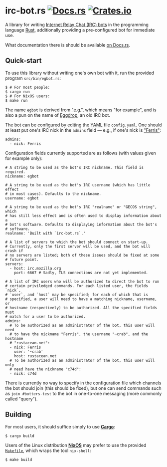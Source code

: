 irc-bot.rs [![Docs.rs][b-docs]][docs] [![Crates.io][b-crate]][crate]
===

A library for writing [Internet Relay Chat (IRC) bots] in the programming
language [Rust], additionally providing a pre-configured bot for immediate
use.

[Internet Relay Chat (IRC) bots]: <https://en.wikipedia.org/wiki/IRC_bot>
[Rust]: <https://www.rust-lang.org>

What documentation there is should be available [on Docs.rs][docs].

[docs]: <https://docs.rs/irc-bot>
[b-docs]: <https://docs.rs/irc-bot/badge.svg>

[crate]: <https://crates.io/crates/irc-bot>
[b-crate]: <https://img.shields.io/crates/v/irc-bot.svg>


Quick-start
---

To use this library without writing one's own bot with it, run the provided
program `src/bin/egbot.rs`:

    $ # For most people:
    $ cargo run
    $ # For NixOS users:
    $ make run

The name `egbot` is derived from ["e.g."], which means "for example", and is
also a pun on the name of [Eggdrop], an old IRC bot.

["e.g."]: <https://en.wiktionary.org/wiki/e.g.>
[Eggdrop]: <https://en.wikipedia.org/wiki/Eggdrop>

The bot can be configured by editing the [YAML] file `config.yaml`. One should
at least put one's IRC nick in the `admins` field — e.g., if one's nick is
["Ferris"]:

    admins:
      - nick: Ferris

Configuration fields currently supported are as follows (with values given for
example only):

    # A string to be used as the bot's IRC nickname. This field is required.
    nickname: egbot

    # A string to be used as the bot's IRC username (which has little effect
    # in most cases). Defaults to the nickname.
    username: egbot

    # A string to be used as the bot's IRC "realname" or "GECOS string", which
    # has still less effect and is often used to display information about a
    # bot's software. Defaults to displaying information about the bot's
    # software.
    realname: 'Built with `irc-bot.rs`.'

    # A list of servers to which the bot should connect on start-up.
    # Currently, only the first server will be used, and the bot will crash if
    # no servers are listed; both of these issues should be fixed at some
    # future point.
    servers:
      - host: irc.mozilla.org
        port: 6667 # Sadly, TLS connections are not yet implemented.

    # A list of IRC users who will be authorized to direct the bot to run
    # certain priviledged commands. For each listed user, the fields `nick`,
    # `user`, and `host` may be specified; for each of which that is
    # specified, a user will need to have a matching nickname, username, or
    # hostname (respectively) to be authorized. All the specified fields must
    # match for a user to be authorized.
    admins:
      # To be authorized as an administrator of the bot, this user will need
      # to have the nickname "Ferris", the username "~crab", and the hostname
      # "rustacean.net":
      - nick: Ferris
        user: '~crab'
        host: rustacean.net
      # To be authorized as an administrator of the bot, this user will only
      # need have the nickname "c74d":
      - nick: c74d

There is currently no way to specify in the configuration file which channels
the bot should join (this should be fixed), but one can send commands such as
`join #botters-test` to the bot in one-to-one messaging (more commonly called
"query").

[YAML]: <https://en.wikipedia.org/wiki/YAML>
["Ferris"]: <http://www.rustacean.net>


Building
---

For most users, it should suffice simply to use **[Cargo]**:

    $ cargo build

[Cargo]: <http://doc.crates.io>

Users of the Linux distribution **[NixOS]** may prefer to use the provided
[`Makefile`], which wraps the tool `nix-shell`:

    $ make build

[NixOS]: <https://nixos.org>
[`Makefile`]: <https://github.com/8573/irc-bot.rs/blob/master/Makefile>
